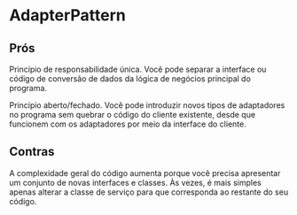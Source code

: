 # AdapterPattern
Prós
----------------------------------------------------------------------------------------------------------------
Princípio de responsabilidade única.
Você pode separar a interface ou código de conversão de dados da lógica de negócios principal do programa.

Princípio aberto/fechado.
Você pode introduzir novos tipos de adaptadores no programa sem quebrar o código do cliente existente, desde que
funcionem com os adaptadores por meio da interface do cliente.

Contras
----------------------------------------------------------------------------------------------------------------
A complexidade geral do código aumenta porque você precisa apresentar um conjunto de novas interfaces e classes.
Às vezes, é mais simples apenas alterar a classe de serviço para que corresponda ao restante do seu código.
